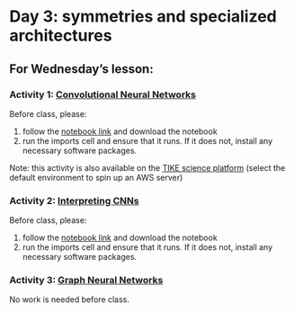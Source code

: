 # Day 3: symmetries and specialized architectures

## For Wednesday’s lesson:

### Activity 1:  [Convolutional Neural Networks](https://archive.stsci.edu/hello-universe/deepmerge)
Before class, please:
1. follow the [notebook link](https://spacetelescope.github.io/hellouniverse/notebooks/hello-universe/Classifying_JWST-HST_galaxy_mergers_with_CNNs/Classifying_JWST-HST_galaxy_mergers_with_CNNs.html)
and download the notebook
2. run the imports cell and ensure that it runs. If it does not, install any necessary software packages.

Note: this activity is also available on the [TIKE science platform](https://timeseries.science.stsci.edu/hub/spawn) (select the default environment to spin up an AWS server)

### Activity 2:  [Interpreting CNNs](https://archive.stsci.edu/hello-universe/interpretability)
Before class, please:
1. follow the [notebook link](https://spacetelescope.github.io/hellouniverse/notebooks/hello-universe/Interpreting_CNNs/Interpreting_CNNs.html)
and download the notebook
2. run the imports cell and ensure that it runs. If it does not, install any necessary software packages.

### Activity 3:  [Graph Neural Networks](https://colab.research.google.com/github/jwuphysics/LSSTC-DSFP-Session-19/blob/main/day4/Graph%20Neural%20Networks.ipynb)
No work is needed before class.
